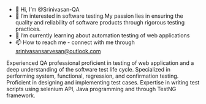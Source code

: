 - 👋 Hi, I’m @Srinivasan-QA
- 👀 I’m interested in software testing.My passion lies in ensuring the quality and reliability of software products through rigorous testing practices.
- 🌱 I’m currently learning about automation testing of web applications
- 📫 How to reach me - connect with me through srinivasansarvesan@outlook.com

<!---
Srinivasan-QA/Srinivasan-QA is a ✨ special ✨ repository because its `README.md` (this file) appears on your GitHub profile.
You can click the Preview link to take a look at your changes.
--->

Experienced QA professional proficient in testing of web application and a deep understanding of the software test life cycle.
Specialized in performing system, functional, regression, and confirmation testing.
Proficient in designing and implementing test cases.
Expertise in writing test scripts using selenium API, Java programming and through TestNG framework.
